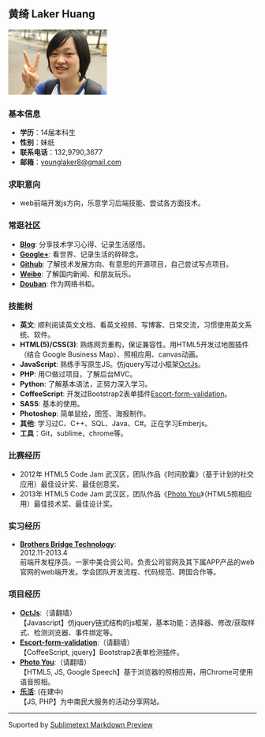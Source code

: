 ## 黄绮 Laker Huang

![Me](./img/me.jpg)

### 基本信息

* __学历__：14届本科生
* __性别__：妹纸
* __联系电话__：132,9790,3677
* __邮箱__：younglaker8@gmail.com

### 求职意向

* web前端开发js方向，乐意学习后端技能、尝试各方面技术。

### 常逛社区

* __[Blog](http://www.cnblogs.com/younglaker/ "My blog")__: 分享技术学习心得、记录生活感悟。
* __[Google+](https://plus.google.com/u/0/117680685769153571568/posts "My Google+")__: 看世界、记录生活的碎碎念。
* __[Github](https://github.com/younglaker "My Github")__: 了解技术发展方向、有意思的开源项目，自己尝试写点项目。
* __[Weibo](http://weibo.com/shaojianghu/ "My Weibo")__: 了解国内新闻、和朋友玩乐。
* __[Douban](http://book.douban.com/people/younglaker/ "My Douban")__: 作为网络书柜。

### 技能树

* __英文__: 顺利阅读英文文档、看英文视频、写博客、日常交流，习惯使用英文系统、软件。
* __HTML(5)/CSS(3)__: 熟练网页重构，保证兼容性。用HTML5开发过地图插件（结合 Google Business Map）、照相应用、canvas动画。
* __JavaScript__: 熟练手写原生JS。仿jquery写过小框架[OctJs](https://github.com/younglaker/octjs "OctJs")。
* __PHP__: 用CI做过项目，了解后台MVC。
* __Python__: 了解基本语法，正努力深入学习。
* __CoffeeScript__: 开发过Bootstrap2表单插件[Escort-form-validation](https://github.com/younglaker/Escort-form-validation "Escort-form-validation")。
* __SASS__: 基本的使用。
* __Photoshop__: 简单鼠绘，图签、海报制作。
* __其他__: 学习过C、C++、SQL、Java、C#。正在学习Emberjs。
* __工具__：Git，sublime，chrome等。

### 比赛经历

* 2012年 HTML5 Code Jam 武汉区，团队作品《时间胶囊》（基于计划的社交应用）最佳设计奖、最佳创意奖。
* 2013年 HTML5 Code Jam 武汉区，团队作品《[Photo You](http://photoyou.gopagoda.com/ "Photo You")》（HTML5照相应用）最佳技术奖、最佳设计奖。

### 实习经历

* __[Brothers Bridge Technology](http://www.bbtechgroup.com/)__: 	
2012.11-2013.4	
前端开发程序员。一家中美合资公司。负责公司官网及其下属APP产品的web官网的web端开发。学会团队开发流程、代码规范、跨国合作等。

### 项目经历

* __[OctJs](https://github.com/younglaker/octjs "OctJs")__:（请翻墙）  
【Javascript】仿jquery链式结构的js框架，基本功能：选择器、修改/获取样式、检测浏览器、事件绑定等。
* __[Escort-form-validation](https://github.com/younglaker/Escort-form-validation "Escort-form-validation")__:（请翻墙） 	
【CoffeeScript, jquery】Bootstrap2表单检测插件。
* __[Photo You](http://photoyou.gopagoda.com/ "Photo You")__:（请翻墙） 	
【HTML5, JS, Google Speech】基于浏览器的照相应用，用Chrome可使用语音照相。
* __[乐活](http://act.stuzone.com/ "Lehuo")__: (在建中) 	
【JS, PHP】为中南民大服务的活动分享网站。

***

Suported by [Sublimetext Markdown Preview](https://github.com/revolunet/sublimetext-markdown-preview)